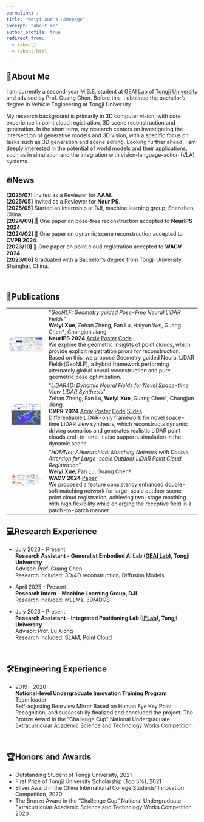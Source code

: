 ```yaml
---
permalink: /
title: "Weiyi Xue's Homepage"
excerpt: "About me"
author_profile: true
redirect_from: 
  - /about/
  - /about.html
---
```


## 💫About Me

I am currently a second-year M.S.E. student at [GEAI Lab](https://www.embodiment.ai/) of [Tongji University](https://www.tongji.edu.cn/) and advised by Prof. Guang Chen. Before this, I obtained the bachelor’s degree in Vehicle Engineering at Tongji University.

My research background is primarily in 3D computer vision, with core experience in point cloud registration, 3D scene reconstruction and generation. In the short term, my research centers on investigating the intersection of generative models and 3D vision, with a specific focus on tasks such as 3D generation and scene editing. Looking further ahead, I am deeply interested in the potential of world models and their applications, such as in simulation and the integration with vision-language-action (VLA) systems.
&nbsp;


## 🔥News

**[2025/07]**  Invited as a Reviewer for **AAAI**.   
**[2025/05]**  Invited as a Reviewer for **NeurIPS**.   
**[2025/05]**  Started an internship at DJI, machine learning group, Shenzhen, China.    
**[2024/09]**  🎉 One paper on pose-free reconstruction accepted to **NeurIPS 2024**.   
**[2024/02]**  🎉 One paper on dynamic scene reconstruction accepted to **CVPR 2024**.     
**[2023/10]**  🎉 One paper on point cloud registration accepted to **WACV 2024**.     
**[2023/06]**  Graduated with a Bachelor's degree from Tongji University, Shanghai, China.    
 
&nbsp;

## 📝Publications 

<table style="border: none; border-collapse: collapse;">
  
<tr style="border-collapse: separate; border-spacing:none;">
  <td style="border-collapse: collapse; border: none;">
    <img src="https://raw.githubusercontent.com/weiyixue999/weiyixue.github.io/refs/heads/master/_pages/geonlf.png" width="600" />
  </td>
  <td style="border-collapse: collapse; border: none;">     
    "<i>GeoNLF: Geometry guided Pose-Free Neural LiDAR Fields</i>"<br>   
    <b>Weiyi Xue</b>, Zehan Zheng, Fan Lu, Haiyun Wei, Guang Chen†, Changjun Jiang.<br>
    <b> NeurIPS 2024</b>
      <a href="https://arxiv.org/abs/2407.05597">Arxiv</a>
      <a href="https://neurips.cc/media/PosterPDFs/NeurIPS%202024/93231.png?t=1733402073.7734404">Poster</a>
      <a href="https://github.com/ispc-lab/GeoNLF">Code</a>
    <br>
We explore the geometric insights of point clouds, which provide explicit registration priors for reconstruction. Based on this, we propose Geometry guided Neural LiDAR Fields(GeoNLF), a hybrid framework performing alternately global neural reconstruction and pure geometric pose optimization. 
  </td>
</tr>


<tr style="border-collapse: separate; border-spacing:none;">
  <td style="border-collapse: collapse; border: none;">
    <img src="https://raw.githubusercontent.com/weiyixue999/weiyixue.github.io/refs/heads/master/_pages/lidar4d.png" width="600" />
  </td>
  <td style="border-collapse: collapse; border: none;">     
    "<i>LiDAR4D: Dynamic Neural Fields for Novel Space-time View LiDAR Synthesis</i>"<br>   
    Zehan Zheng, Fan Lu, <b>Weiyi Xue</b>, Guang Chen†, Changjun Jiang.<br>
    <b> CVPR 2024</b>
      <a href="https://arxiv.org/abs/2404.02742">Arxiv</a>
      <a href="https://drive.google.com/file/d/13cf0rSjCjGRyBsYOcQSa6Qf1Oe1a5QCy/view?usp=sharing">Poster</a>
      <a href="https://github.com/ispc-lab/LiDAR4D">Code</a>
      <a href="https://drive.google.com/file/d/1Q6yTVGoBf_nfWR4rW9RcSGlxRMufmSXc/view?usp=sharing">Slides</a>
    <br>
Differentiable LiDAR-only framework for novel space-time LiDAR view synthesis, which reconstructs dynamic driving scenarios and generates realistic LiDAR point clouds end-to-end. It also supports simulation in the dynamic scene.
  </td>
</tr>

<tr style="border-collapse: separate; border-spacing:none;">
  <td style="border-collapse: collapse; border: none;">
    <img src="https://github.com/weiyixue999/weiyixue.github.io/blob/master/images/themes/hdmnet.png?raw=true" width="600" />
  </td>
  <td style="border-collapse: collapse; border: none;">     
    "<i>HDMNet: AHierarchical Matching Network with Double Attention for Large-scale Outdoor LiDAR Point Cloud Registration</i>"<br>   
    <b>Weiyi Xue</b>, Fan Lu, Guang Chen†.<br>
    <b> WACV 2024</b>
    <a href="https://openaccess.thecvf.com/content/WACV2024/papers/Xue_HDMNet_A_Hierarchical_Matching_Network_With_Double_Attention_for_Large-Scale_WACV_2024_paper.pdf">Paper</a>
    <br>
We proposed a feature consistency enhanced double-soft matching network for large-scale outdoor scene point cloud registration, achieving two-stage matching with high flexibility while enlarging the receptive field in
a patch-to-patch manner.
  </td>
</tr>

</table>



## 💻Research Experience 
- July 2023 - Present  
  **Research Assistant** - **Generalist Embodied AI Lab ([GEAI Lab](https://www.embodiment.ai/)), Tongji University**  
  Advisor: Prof. Guang Chen         
  Research included: 3D/4D reconstruction, Diffusion Models

- April 2025 - Present  
  **Research Intern** - **Machine Learning Group, DJI**    
  Research included: MLLMs, 3D/4DGS

- July 2023 - Present  
  **Research Assistant** - **Integrated Positioning Lab ([IPLab](https://github.com/TJ-IPLab/)), Tongji University**  
  Advisor: Prof. Lu Xiong         
  Research included: SLAM, Point Cloud
  
&nbsp;

## 🛠️Engineering Experience
- 2019 - 2020  
  **National-level Undergraduate Innovation Training Program**     
  Team leader    
  Self-adjusting Rearview Mirror Based on Human Eye Key Point Recognition, and successfully finalized and concluded the project.
  The Bronze Award in the ”Challenge Cup” National Undergraduate Extracurricular Academic Science and Technology Works Competition.

&nbsp;   

## 🏆Honors and Awards
- Outstanding Student of Tongji University, 2021
- First Prize of Tongji University Scholarship (Top 5%), 2021
- Silver Award in the China International College Students’ Innovation Competition, 2020
- The Bronze Award in the ”Challenge Cup” National Undergraduate Extracurricular Academic Science and Technology Works Competition, 2020  

&nbsp;  
